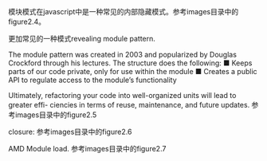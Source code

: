 模块模式在javascript中是一种常见的内部隐藏模式。参考images目录中的figure2.4。

更加常见的一种模式revealing module pattern.

The module pattern was created in 2003 and popularized by Douglas Crockford through his lectures. The structure does the following:
■ Keeps parts of our code private, only for use within the module
■ Creates a public API to regulate access to the module’s functionality

Ultimately, refactoring your code into well-organized units will lead to greater effi- ciencies in terms of reuse, maintenance, and future updates. 参考images目录中的figure2.5

closure: 参考images目录中的figure2.6

AMD Module load. 参考images目录中的figure2.7